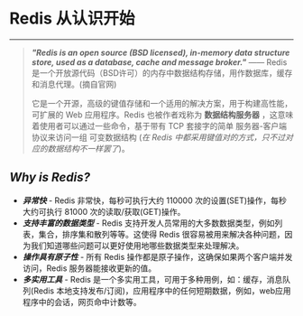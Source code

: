 # Redis 从认识开始

-----

>***"Redis is an open source (BSD licensed), in-memory data structure store, used as a database, cache and message broker."*** —— Redis是一个开放源代码（BSD许可）的内存中数据结构存储，用作数据库，缓存和消息代理。(摘自官网)<br>
>
>它是一个开源，高级的键值存储和一个适用的解决方案，用于构建高性能，可扩展的 Web 应用程序。Redis 也被作者戏称为 **数据结构服务器** ，这意味着使用者可以通过一些命令，基于带有 TCP 套接字的简单 服务器-客户端 协议来访问一组 可变数据结构 (*在 Redis 中都采用键值对的方式，只不过对应的数据结构不一样罢了*)。


## *Why is Redis?*

- ***异常快*** - Redis 非常快，每秒可执行大约 110000 次的设置(SET)操作，每秒大约可执行 81000 次的读取/获取(GET)操作。
- ***支持丰富的数据类型*** - Redis 支持开发人员常用的大多数数据类型，例如列表，集合，排序集和散列等等。这使得 Redis 很容易被用来解决各种问题，因为我们知道哪些问题可以更好使用地哪些数据类型来处理解决。
- ***操作具有原子性*** - 所有 Redis 操作都是原子操作，这确保如果两个客户端并发访问，Redis 服务器能接收更新的值。
- ***多实用工具*** - Redis 是一个多实用工具，可用于多种用例，如：缓存，消息队列(Redis 本地支持发布/订阅)，应用程序中的任何短期数据，例如，web应用程序中的会话，网页命中计数等。

